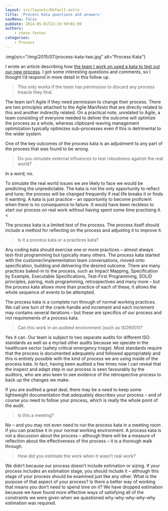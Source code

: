 ```yaml
---
layout: src/layouts/Default.astro
title: 'Process Kata questions and answers'
navMenu: false
pubDate: 2014-05-01T22:19:59+01:00
authors:
    - steve-fenton
categories:
    - Process
---
```


:img{src="/img/2015/07/process-kata-two.jpg" alt="Process Kata"}

I wrote an article describing how [the team I work on used a kata to test out our new process](/blog/2014/04/process-kata/). I got some interesting questions and comments, so I thought I’d respond in more detail in this follow up.

> This only works if the team has permission to discard any process treacle they find.

The team isn’t Agile if they need permission to change their process. There are two principles attached to the Agile Manifesto that are directly related to this and another indirectly related. On a practical note, unrelated to Agile, a team consisting of everyone needed to deliver the outcome will optimize the process as a whole, whereas clipboard-waving management optimization typically optimizes sub-processes even if this is detrimental to the wider system.

One of the key outcomes of the process kata is an adjustment to any part of the process that was found to be wrong.

> Do you simulate external influences to test robustness against the real world?

In a word; no.

To simulate the real world issues we are likely to face we would be predicting the unpredictable. The kata is not the only opportunity to reflect and tune; the process will be changed frequently if real life breaks it or finds it wanting. A kata is just practice – an opportunity to become proficient when there is no consequence to failure. It would have been reckless to start our process on real work without having spent some time practising it.&lt;

The process kata is a limited test of the process. The process itself should include a method for reflecting on the process and adjusting it to improve it.

> Is it a process kata or a practices kata?

Any coding kata should exercise one or more practices – almost always test-first programming but typically many others. The process kata started with the customer/implementation team conversations, moved onto specification, building and delivering the desired outcome. There are many practices baked-in to the process, such as Impact Mapping, Specification by Example, Executable Specifications, Test-First Programming, SOLID principles, pairing, mob programming, retrospectives and many more – but the process kata allows more than practice of each of these, it allows the whole sequence of events to be attempted.

The process kata is a complete run through of normal working practices. We call one turn of the crank-handle and increment and each increment may contains several iterations – but these are specifics of our process and not requirements of a process kata.

> Can this work in an audited environment (such as ISO9001)?

Yes it can. Our team is subject to two separate audits for different ISO standards as well as a myriad other audits because we operate in the healthcare sector (safety critical emergency triage). Most standards require that the process is documented adequately and followed appropriately and this is entirely possible with the kind of process we are using inside of the process kata. In fact, having been audited a few times now I can reveal that the inspect and adapt step in our process is seen favourably by the auditors, who are also keen to see evidence of the retrospective process to back up the changes we make.

If you are audited a great deal, there may be a need to keep some lightweight documentation that adequately describes your process – and of course you need to follow your process, which is really the whole point of the audit.

> Is this a meeting?

No – and you may not even need to run the process kata in a meeting room if you can practise it in your normal working environment. A process kata is not a discussion about the process – although there will be a measure of reflection about the effectiveness of the process – it is a thorough walk through.

> How did you estimate the work when it wasn’t real work?

We didn’t because our process doesn’t include estimation or sizing. If your process includes an estimation stage, you should include it – although this stage of your process should be examined just like any other. What is the purpose of that aspect of your process? Is there a better way of working that means you don’t need to spend time on it? We have dropped estimation because we have found more effective ways of satisfying all of the constraints we were given when we questioned why-why-why-why-why estimation was required.